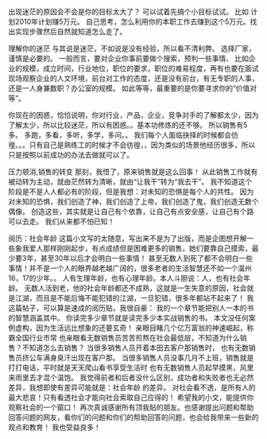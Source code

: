 出现迷茫的原因会不会是你的目标太大了？ 可以试着先搞个小目标试试。 比如 计划2010年计划赚5万元。 自己思考，怎么利用你的本职工作去赚到这个5万元。找出实现步骤然后自然就知道怎么走了。

理解你的迷茫 与其说是迷茫，不如说是没有经验，所以看不清利弊。 选择厂家，谨慎是必要的。 一般而言，要对企业你事前要做个搜索，预判一些事情、 比如企业的规模，成立时间，行业地位，职位的要求，职位的难易程度，再有也要在面试现场观察企业的人文环境，前台对工作的态度，还是没有前台，有无专职的人事，还是一人身兼数职？办公室的规模。 如此等等，最重要的是你要寻求你的“价值对等”。

你现在的困惑，恰恰说明，你对行业，产品，企业，竞争对手的了解都太少，因为了解太少，所以比较迷茫，所以有困惑。。基本功修炼的还不够。 所以销售有5多。 多跑，多看，多听，多学，多问。。
我们每个人面临抉择的时候都会彷徨。。。只有自己是熟练工的时候才不会彷徨，，因为类似的场景他经历很多，所以只是按照以前成功的办法去做就可以了。

压力顿消,销售的转变
那刻，我悟了，原来销售就是这么回事！ 从此销售工作就有被动转为主动，就由茫然转为清晰，就由“让我干”转为“我去干”。 我不知道这个阶段是不是人人都必有的阶段，但是我想：对未知的恐惧是每个人的共性。 因为对未知的恐惧，我们创造了神，我们创造了上帝，我们创造了鬼，我们创造无数个偶像。 创造这些，其实就是让自己有个依靠，让自己有点安全感，让自己有个路可以去走。 我们从来都不怕已知！







阅历：社会年龄
这篇小文写的太随意，写出来不是为了出版，而是企图想开解一些象我爱人那样刚刚起步，有点成绩但是困难更多的销售。她们要靠自己摸索，最少要3年，甚至30年以后才会明白一些事情！ 甚至无数人到死了都不会明白一些事情！并不是一个人的眼界越老越广阔的，很多老者的生活智慧还不如一个温州16，17的少年。。 
人有生理年龄，也有心理年龄。本人斗胆说：人，也有社会年龄。 
无数人活到老，他的社会年龄都还不成熟，这就是一生失意的原因，社会就是江湖，而且是不能后悔不能犯错的江湖，一旦犯错，很多年都站不起来了！ 我这篇帖子，可以算是速成的阅历贴，我很自豪： 我的一个章节能把别人一本的书的智慧涵盖其中。 你读完多少章节就是读完多少本实战销售的书。 本文没任何案例虚构，因为生活远比想象的还要玄奇！ 亲眼目睹几个亿万富翁的神速崛起，称霸全国行业市常 也亲眼看无数销售员苦苦煎熬在社会最低层，不知道为什么销售？不知道怎么去销售？ 当很多销售人员开着本田去客户那销售时， 也有无数销售员挤公车满身臭汗出现在客户那。 当很多销售人员没事几月不上班，销售就是打打电话，平时就是天天爬山看书享受生活时 也有无数销售人员起早摸黑，风里来雨里去才混个温饱。 我觉得前者和后者没什么区别，成功者和失败者也无必然差异，我想即使有差异可能就是：社会年龄 的差异。 对社会看不透，是所有人的最大悲哀！只有看透社会才能向社会索取自己应得的！ 希望我的小文，能提供你观察社会的一个窗口！ 再次真诚感谢所有顶我贴的朋友。也感谢提出问题和帮助回答问题的网友，看你们的问题和你们的帮助回答的问题，也会给我带来一些新的观点和教育！ 我也受益良多！

